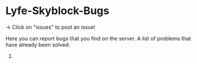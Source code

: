 # Lyfe-Skyblock-Bugs
-> Click on "issues" to post an issue!

Here you can report bugs that you find on the server.
A list of problems that have already been solved:

1. 
